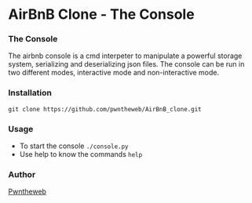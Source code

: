 # AirBnB Clone - The Console

### The Console
The airbnb console is a cmd interpeter to manipulate a powerful storage system, serializing and deserializing json files. The console can be run in two different modes, interactive mode and non-interactive mode.

### Installation
`git clone https://github.com/pwntheweb/AirBnB_clone.git`
### Usage
- To start the console
`./console.py`
- Use help to know the commands
`help`

### Author
[Pwntheweb](www.pwntheweb.com)
